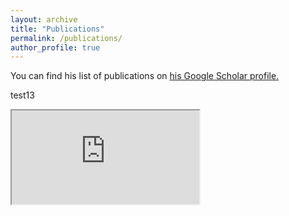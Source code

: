 ```yaml
---
layout: archive
title: "Publications"
permalink: /publications/
author_profile: true
---
```


<p>
You can find his list of publications on <u><a href="https://scholar.google.com/citations?user=qnuEvzEAAAAJ" target="_blank">his Google Scholar profile</a>.</u>
</p>

<p>
    test13
    </p>

<iframe src="http://bibbase.org/show?bib=https://raw.githubusercontent.com/sildomar/sildomar.github.io/master/files/mypapers.bib"></iframe>
   




